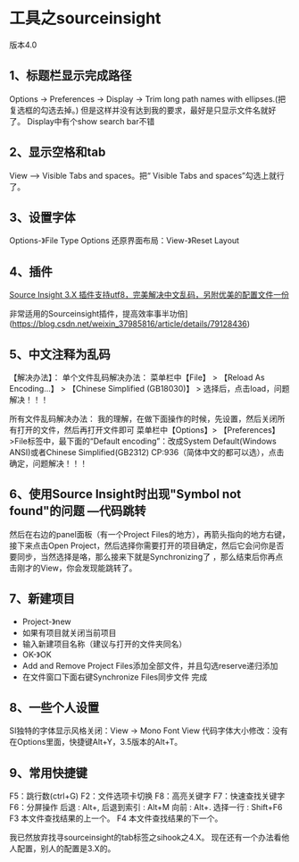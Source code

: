 # 工具之sourceinsight

版本4.0

## 1、标题栏显示完成路径
Options -> Preferences -> Display -> Trim long path names with ellipses.(把复选框的勾选去掉。) 
但是这样并没有达到我的要求，最好是只显示文件名就好了。
Display中有个show search bar不错

## 2、显示空格和tab
View --> Visible Tabs and spaces。把“ Visible Tabs and spaces”勾选上就行了。 

## 3、设置字体
Options-》File Type Options
还原界面布局：View-》Reset Layout

## 4、插件
[Source Insight 3.X 插件支持utf8，完美解决中文乱码，另附优美的配置文件一份](https://blog.csdn.net/wowocpp/article/details/83658976)

非常适用的Sourceinsight插件，提高效率事半功倍](https://blog.csdn.net/weixin_37985816/article/details/79128436)

## 5、中文注释为乱码
【解决办法】：
单个文件乱码解决办法：
菜单栏中【File】 > 【Reload As Encoding...】 > 【Chinese Simplified (GB18030)】 > 选择后，点击load，问题解决！！！

所有文件乱码解决办法：
我的理解，在做下面操作的时候，先设置，然后关闭所有打开的文件，然后再打开文件即可
菜单栏中【Options】> 【Preferences】 >File标签中，最下面的“Default encoding”：改成System Default(Windows ANSI)或者Chinese Simplified(GB2312) CP:936（简体中文的都可以选），点击确定，问题解决！！！

## 6、使用Source Insight时出现"Symbol not found"的问题 —代码跳转
然后在右边的panel面板（有一个Project Files的地方），再箭头指向的地方右键，接下来点击Open Project，然后选择你需要打开的项目确定，然后它会问你是否要同步，当然选择是咯，那么接来下就是Synchronizing了 ，那么结束后你再点击刚才的View，你会发现能跳转了。

## 7、新建项目
- Project-》new
- 如果有项目就关闭当前项目
- 输入新建项目名称（建议与打开的文件夹同名）
- OK-》OK
- Add and Remove Project Files添加全部文件，并且勾选reserve递归添加
- 在文件窗口下面右键Synchronize Files同步文件
完成

## 8、一些个人设置
SI独特的字体显示风格关闭：View -> Mono Font View
代码字体大小修改：没有在Options里面，快捷键Alt+Y，3.5版本的Alt+T。

## 9、常用快捷键
F5：跳行数(ctrl+G)
F2：文件选项卡切换
F8：高亮关键字
F7：快速查找关键字
F6：分屏操作
后退 : Alt+,
后退到索引 : Alt+M
向前 : Alt+.
选择一行 : Shift+F6
F3
本文件查找结果的上一个。 
F4
本文件查找结果的下一个。 

我已然放弃找寻sourceinsight的tab标签之sihook之4.X。
现在还有一个办法看他人配置，别人的配置是3.X的。


